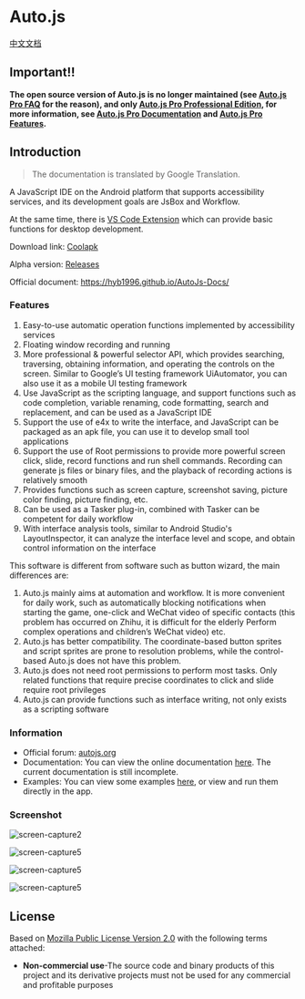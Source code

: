 # Auto.js

[中文文档](https://github.com/hyb1996/Auto.js/blob/master/Readme-cn.md)

## Important!!

**The open source version of Auto.js is no longer maintained (see [Auto.js Pro FAQ](https://pro.autojs.org/faq) for the reason), and only [Auto.js Pro Professional Edition](https://pro.autojs.org), for more information, see [Auto.js Pro Documentation](https://pro.autojs.org/docs) and [Auto.js Pro Features](https://pro.autojs.org/features).**

## Introduction

> The documentation is translated by Google Translation.

A JavaScript IDE on the Android platform that supports accessibility services, and its development goals are JsBox and Workflow.

At the same time, there is [VS Code Extension](https://github.com/hyb1996/Auto.js-VSCode-Extension) which can provide basic functions for desktop development.

Download link: [Coolapk](http://www.coolapk.com/apk/org.autojs.autojspro)

Alpha version: [Releases](https://github.com/hyb1996/NoRootScriptDroid/releases)

Official document: https://hyb1996.github.io/AutoJs-Docs/

### Features
1. Easy-to-use automatic operation functions implemented by accessibility services
2. Floating window recording and running
3. More professional & powerful selector API, which provides searching, traversing, obtaining information, and operating the controls on the screen. Similar to Google’s UI testing framework UiAutomator, you can also use it as a mobile UI testing framework
4. Use JavaScript as the scripting language, and support functions such as code completion, variable renaming, code formatting, search and replacement, and can be used as a JavaScript IDE
5. Support the use of e4x to write the interface, and JavaScript can be packaged as an apk file, you can use it to develop small tool applications
6. Support the use of Root permissions to provide more powerful screen click, slide, record functions and run shell commands. Recording can generate js files or binary files, and the playback of recording actions is relatively smooth
7. Provides functions such as screen capture, screenshot saving, picture color finding, picture finding, etc.
8. Can be used as a Tasker plug-in, combined with Tasker can be competent for daily workflow
9. With interface analysis tools, similar to Android Studio's LayoutInspector, it can analyze the interface level and scope, and obtain control information on the interface

This software is different from software such as button wizard, the main differences are:
1. Auto.js mainly aims at automation and workflow. It is more convenient for daily work, such as automatically blocking notifications when starting the game, one-click and WeChat video of specific contacts (this problem has occurred on Zhihu, it is difficult for the elderly Perform complex operations and children’s WeChat video) etc.
2. Auto.js has better compatibility. The coordinate-based button sprites and script sprites are prone to resolution problems, while the control-based Auto.js does not have this problem.
3. Auto.js does not need root permissions to perform most tasks. Only related functions that require precise coordinates to click and slide require root privileges
4. Auto.js can provide functions such as interface writing, not only exists as a scripting software


### Information
* Official forum: [autojs.org](http://www.autojs.org)
* Documentation: You can view the online documentation [here](https://hyb1996.github.io/AutoJs-Docs/). The current documentation is still incomplete.
* Examples: You can view some examples [here](https://github.com/hyb1996/Auto.js/tree/master/app/src/main/assets/sample), or view and run them directly in the app.

### Screenshot

![screen-capture2](https://raw.githubusercontent.com/hyb1996/NoRootScriptDroid/master/screen-captures/ss02.png)

![screen-capture5](https://raw.githubusercontent.com/hyb1996/NoRootScriptDroid/master/screen-captures/ss05.png)

![screen-capture5](https://raw.githubusercontent.com/hyb1996/NoRootScriptDroid/master/screen-captures/ss07.png)

![screen-capture5](https://raw.githubusercontent.com/hyb1996/NoRootScriptDroid/master/screen-captures/ss08.png)

## License
Based on [Mozilla Public License Version 2.0](https://github.com/hyb1996/NoRootScriptDroid/blob/master/LICENSE.md) with the following terms attached:
* **Non-commercial use**-The source code and binary products of this project and its derivative projects must not be used for any commercial and profitable purposes
